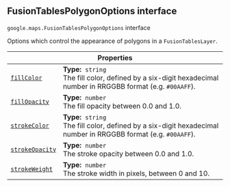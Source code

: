 
<h2 id="FusionTablesPolygonOptions">FusionTablesPolygonOptions interface</h2>
<p>
<code><span itemprop="path">google.maps</span>.<span itemprop="name">FusionTablesPolygonOptions</span></code>
interface
</p>
<p>Options which control the appearance of polygons in a <code>FusionTablesLayer</code>.</p>
<div class="devsite-table-wrapper"><table class="properties responsive" summary="interface FusionTablesPolygonOptions - Properties">
<thead>
<tr><th colspan="2">Properties</th>
</tr></thead>
<tbody>
<tr id="FusionTablesPolygonOptions.fillColor">
<td itemprop="property"><code><a class="secret-link" href="#FusionTablesPolygonOptions.fillColor"><span>fillColor</span></a></code></td>
<td><div><strong>Type:</strong>&nbsp; <code>string</code></div>
<div class="desc">The fill color, defined by a six-digit hexadecimal number in RRGGBB format (e.g. <code>#00AAFF</code>).</div></td>
</tr>
<tr id="FusionTablesPolygonOptions.fillOpacity">
<td itemprop="property"><code><a class="secret-link" href="#FusionTablesPolygonOptions.fillOpacity"><span>fillOpacity</span></a></code></td>
<td><div><strong>Type:</strong>&nbsp; <code>number</code></div>
<div class="desc">The fill opacity between 0.0 and 1.0.</div></td>
</tr>
<tr id="FusionTablesPolygonOptions.strokeColor">
<td itemprop="property"><code><a class="secret-link" href="#FusionTablesPolygonOptions.strokeColor"><span>strokeColor</span></a></code></td>
<td><div><strong>Type:</strong>&nbsp; <code>string</code></div>
<div class="desc">The fill color, defined by a six-digit hexadecimal number in RRGGBB format (e.g. <code>#00AAFF</code>).</div></td>
</tr>
<tr id="FusionTablesPolygonOptions.strokeOpacity">
<td itemprop="property"><code><a class="secret-link" href="#FusionTablesPolygonOptions.strokeOpacity"><span>strokeOpacity</span></a></code></td>
<td><div><strong>Type:</strong>&nbsp; <code>number</code></div>
<div class="desc">The stroke opacity between 0.0 and 1.0.</div></td>
</tr>
<tr id="FusionTablesPolygonOptions.strokeWeight">
<td itemprop="property"><code><a class="secret-link" href="#FusionTablesPolygonOptions.strokeWeight"><span>strokeWeight</span></a></code></td>
<td><div><strong>Type:</strong>&nbsp; <code>number</code></div>
<div class="desc">The stroke width in pixels, between 0 and 10.</div></td>
</tr>
</tbody>
</table></div>
<script src="replace_links.js"></script>
